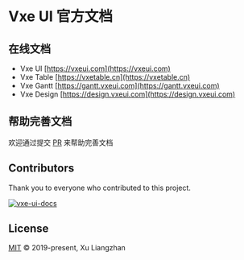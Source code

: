 # Vxe UI 官方文档

## 在线文档

* Vxe UI [https://vxeui.com](https://vxeui.com)
* Vxe Table [https://vxetable.cn](https://vxetable.cn)
* Vxe Gantt [https://gantt.vxeui.com](https://gantt.vxeui.com)
* Vxe Design [https://design.vxeui.com](https://design.vxeui.com)

## 帮助完善文档

欢迎通过提交 [PR](https://github.com/x-extends/vxe-ui-docs/pulls) 来帮助完善文档

## Contributors

Thank you to everyone who contributed to this project.

[![vxe-ui-docs](https://contrib.rocks/image?repo=x-extends/vxe-ui-docs)](https://github.com/x-extends/vxe-ui-docs/graphs/contributors)

## License

[MIT](LICENSE) © 2019-present, Xu Liangzhan
